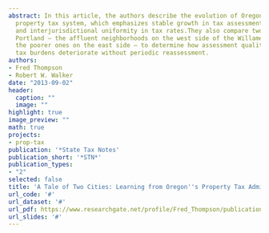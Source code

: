 ```yaml
---
abstract: In this article, the authors describe the evolution of Oregon’s one-off
  property tax system, which emphasizes stable growth in tax assessments and payments
  and interjurisdictional uniformity in tax rates.They also compare two sections of
  Portland — the affluent neighborhoods on the west side of the Willamette River and
  the poorer ones on the east side — to determine how assessment quality and interjurisdictional
  tax burdens deteriorate without periodic reassessment.
authors:
- Fred Thompson
- Robert W. Walker
date: "2013-09-02"
header:
  caption: ""
  image: ""
highlight: true
image_preview: ""
math: true
projects:
- prop-tax
publication: '*State Tax Notes'
publication_short: '*STN*'
publication_types:
- "2"
selected: false
title: 'A Tale of Two Cities: Learning from Oregon''s Property Tax Administration'
url_code: '#'
url_dataset: '#'
url_pdf: https://www.researchgate.net/profile/Fred_Thompson/publication/304498811_State_Tax_Notes_November_3_2014/links/5771c5aa08ae6219474a5d6d/State-Tax-Notes-November-3-2014.pdf
url_slides: '#'
---
```

